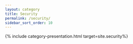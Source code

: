 ```yaml
---
layout: category
title: Security
permalink: /security/
sidebar_sort_order: 10
---
```


{% include category-presentation.html target=site.security%}
